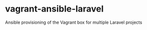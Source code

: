 vagrant-ansible-laravel
=======================

Ansible provisioning of the Vagrant box for multiple Laravel projects
